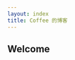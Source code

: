 ```yaml
---
layout: index
title: Coffee 的博客
---
```


<article id="post__content">
  <h1 id="post__title">Welcome</h1>
</article> <!-- end #post__content -->
